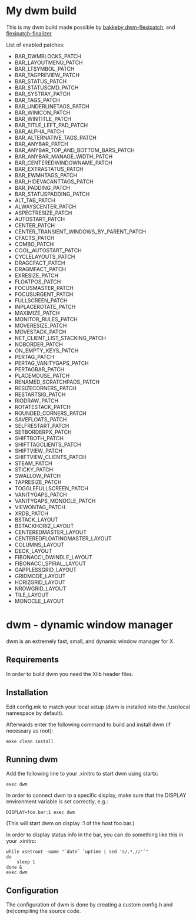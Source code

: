 # My dwm build

This is my dwm build made possible by [bakkeby dwm-flexipatch](https://github.com/bakkeby/dwm-flexipatch),
and [flexipatch-finalizer](https://github.com/bakkeby/flexipatch-finalizer)

List of enabled patches:

- BAR_DWMBLOCKS_PATCH
- BAR_LAYOUTMENU_PATCH
- BAR_LTSYMBOL_PATCH
- BAR_TAGPREVIEW_PATCH
- BAR_STATUS_PATCH
- BAR_STATUSCMD_PATCH
- BAR_SYSTRAY_PATCH
- BAR_TAGS_PATCH
- BAR_UNDERLINETAGS_PATCH
- BAR_WINICON_PATCH
- BAR_WINTITLE_PATCH
- BAR_TITLE_LEFT_PAD_PATCH
- BAR_ALPHA_PATCH
- BAR_ALTERNATIVE_TAGS_PATCH
- BAR_ANYBAR_PATCH
- BAR_ANYBAR_TOP_AND_BOTTOM_BARS_PATCH
- BAR_ANYBAR_MANAGE_WIDTH_PATCH
- BAR_CENTEREDWINDOWNAME_PATCH
- BAR_EXTRASTATUS_PATCH
- BAR_EWMHTAGS_PATCH
- BAR_HIDEVACANTTAGS_PATCH
- BAR_PADDING_PATCH
- BAR_STATUSPADDING_PATCH
- ALT_TAB_PATCH
- ALWAYSCENTER_PATCH
- ASPECTRESIZE_PATCH
- AUTOSTART_PATCH
- CENTER_PATCH
- CENTER_TRANSIENT_WINDOWS_BY_PARENT_PATCH
- CFACTS_PATCH
- COMBO_PATCH
- COOL_AUTOSTART_PATCH
- CYCLELAYOUTS_PATCH
- DRAGCFACT_PATCH
- DRAGMFACT_PATCH
- EXRESIZE_PATCH
- FLOATPOS_PATCH
- FOCUSMASTER_PATCH
- FOCUSURGENT_PATCH
- FULLSCREEN_PATCH
- INPLACEROTATE_PATCH
- MAXIMIZE_PATCH
- MONITOR_RULES_PATCH
- MOVERESIZE_PATCH
- MOVESTACK_PATCH
- NET_CLIENT_LIST_STACKING_PATCH
- NOBORDER_PATCH
- ON_EMPTY_KEYS_PATCH
- PERTAG_PATCH
- PERTAG_VANITYGAPS_PATCH
- PERTAGBAR_PATCH
- PLACEMOUSE_PATCH
- RENAMED_SCRATCHPADS_PATCH
- RESIZECORNERS_PATCH
- RESTARTSIG_PATCH
- RIODRAW_PATCH
- ROTATESTACK_PATCH
- ROUNDED_CORNERS_PATCH
- SAVEFLOATS_PATCH
- SELFRESTART_PATCH
- SETBORDERPX_PATCH
- SHIFTBOTH_PATCH
- SHIFTTAGCLIENTS_PATCH
- SHIFTVIEW_PATCH
- SHIFTVIEW_CLIENTS_PATCH
- STEAM_PATCH
- STICKY_PATCH
- SWALLOW_PATCH
- TAPRESIZE_PATCH
- TOGGLEFULLSCREEN_PATCH
- VANITYGAPS_PATCH
- VANITYGAPS_MONOCLE_PATCH
- VIEWONTAG_PATCH
- XRDB_PATCH
- BSTACK_LAYOUT
- BSTACKHORIZ_LAYOUT
- CENTEREDMASTER_LAYOUT
- CENTEREDFLOATINGMASTER_LAYOUT
- COLUMNS_LAYOUT
- DECK_LAYOUT
- FIBONACCI_DWINDLE_LAYOUT
- FIBONACCI_SPIRAL_LAYOUT
- GAPPLESSGRID_LAYOUT
- GRIDMODE_LAYOUT
- HORIZGRID_LAYOUT
- NROWGRID_LAYOUT
- TILE_LAYOUT
- MONOCLE_LAYOUT

dwm - dynamic window manager
============================
dwm is an extremely fast, small, and dynamic window manager for X.


Requirements
------------
In order to build dwm you need the Xlib header files.


Installation
------------
Edit config.mk to match your local setup (dwm is installed into
the /usr/local namespace by default).

Afterwards enter the following command to build and install dwm (if
necessary as root):

    make clean install


Running dwm
-----------
Add the following line to your .xinitrc to start dwm using startx:

    exec dwm

In order to connect dwm to a specific display, make sure that
the DISPLAY environment variable is set correctly, e.g.:

    DISPLAY=foo.bar:1 exec dwm

(This will start dwm on display :1 of the host foo.bar.)

In order to display status info in the bar, you can do something
like this in your .xinitrc:

    while xsetroot -name "`date` `uptime | sed 's/.*,//'`"
    do
    	sleep 1
    done &
    exec dwm


Configuration
-------------
The configuration of dwm is done by creating a custom config.h
and (re)compiling the source code.
